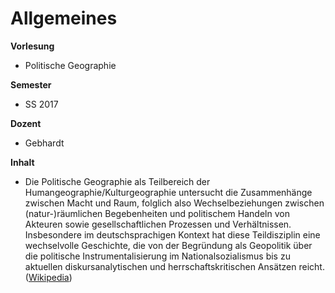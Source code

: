 # Allgemeines

**Vorlesung**
- Politische Geographie

**Semester**
- SS 2017

**Dozent**
- Gebhardt

**Inhalt**
- Die Politische Geographie als Teilbereich der Humangeographie/Kulturgeographie untersucht die Zusammenhänge zwischen Macht und Raum, folglich also Wechselbeziehungen zwischen (natur-)räumlichen Begebenheiten und politischem Handeln von Akteuren sowie gesellschaftlichen Prozessen und Verhältnissen. Insbesondere im deutschsprachigen Kontext hat diese Teildisziplin eine wechselvolle Geschichte, die von der Begründung als Geopolitik über die politische Instrumentalisierung im Nationalsozialismus bis zu aktuellen diskursanalytischen und herrschaftskritischen Ansätzen reicht. ([Wikipedia](https://de.wikipedia.org/wiki/Politische_Geographie))
